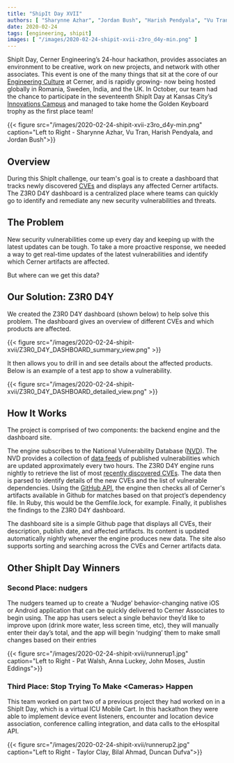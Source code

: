 ```yaml
---
title: "ShipIt Day XVII"
authors: [ "Sharynne Azhar", "Jordan Bush", "Harish Pendyala", "Vu Tran" ]
date: 2020-02-24
tags: [engineering, shipit]
images: [ "/images/2020-02-24-shipit-xvii-z3ro_d4y-min.png" ]
---
```


ShipIt Day, Cerner Engineering’s 24-hour hackathon, provides associates an environment to be creative, work on new projects, and network with other associates. This event is one of the many things that sit at the core of our [Engineering Culture](https://engineering.cerner.com/blog/devculture-team) at Cerner, and is rapidly growing- now being hosted globally in Romania, Sweden, India, and the UK. In October, our team had the chance to participate in the seventeenth ShipIt Day at Kansas City’s [Innovations Campus](https://engineering.cerner.com/blog/one-year-calling-innovations-home/) and managed to take home the Golden Keyboard trophy as the first place team!

 {{< figure src="/images/2020-02-24-shipit-xvii-z3ro_d4y-min.png" caption="Left to Right - Sharynne Azhar, Vu Tran, Harish Pendyala, and Jordan Bush">}}

## Overview

During this ShipIt challenge, our team's goal is to create a dashboard that tracks newly discovered [CVEs](https://cve.mitre.org/) and displays any affected Cerner artifacts. The Z3R0 D4Y dashboard is a centralized place where teams can quickly go to identify and remediate any new security vulnerabilities and threats.

## The Problem

New security vulnerabilities come up every day and keeping up with the latest updates can be tough. To take a more proactive response, we needed a way to get real-time updates of the latest vulnerabilities and identify which Cerner artifacts are affected.

But where can we get this data?

## Our Solution: Z3R0 D4Y

We created the Z3R0 D4Y dashboard (shown below) to help solve this problem. The dashboard gives an overview of different CVEs and which products are affected.

 {{< figure src="/images/2020-02-24-shipit-xvii/Z3R0_D4Y_DASHBOARD_summary_view.png" >}}

It then allows you to drill in and see details about the affected products. Below is an example of a test app to show a vulnerability.

 {{< figure src="/images/2020-02-24-shipit-xvii/Z3R0_D4Y_DASHBOARD_detailed_view.png" >}}

## How It Works

The project is comprised of two components: the backend engine and the dashboard site.

The engine subscribes to the National Vulnerability Database ([NVD](https://nvd.nist.gov/)). The NVD provides a collection of [data feeds](https://nvd.nist.gov/vuln/data-feeds#JSON_FEED) of published vulnerabilities which are updated approximately every two hours. The Z3R0 D4Y engine runs nightly to retrieve the list of most [recently discovered CVEs](https://nvd.nist.gov/vuln/data-feeds#JSON_FEED). The data then is parsed to identify details of the new CVEs and the list of vulnerable dependencies. Using the [GitHub API](https://developer.github.com/v3/),  the engine then checks all of Cerner's artifacts available in Github for matches based on that project’s dependency file. In Ruby, this would be the Gemfile.lock, for example. Finally, it publishes the findings to the Z3R0 D4Y dashboard.

The dashboard site is a simple Github page that displays all CVEs, their description, publish date, and affected artifacts. Its content is updated automatically nightly whenever the engine produces new data. The site also supports sorting and searching across the CVEs and Cerner artifacts data.

## Other ShipIt Day Winners

### Second Place: nudgers

The nudgers teamed up to create a ‘Nudge’ behavior-changing native iOS or Android application that can be quickly delivered to Cerner Associates to begin using. The app has users select a single behavior they’d like to improve upon (drink more water, less screen time, etc), they will manually enter their day’s total, and the app will begin ‘nudging’ them to make small changes based on their entries

{{< figure src="/images/2020-02-24-shipit-xvii/runnerup1.jpg" caption="Left to Right - Pat Walsh, Anna Luckey, John Moses, Justin Eddings">}}


### Third Place: Stop Trying To Make &lt;Cameras&gt; Happen

This team worked on part two of a previous project they had worked on in a ShipIt Day, which is a virtual ICU Mobile Cart. In this hackathon they were able to implement device event listeners, encounter and location device association, conference calling integration, and data calls to the eHospital API.

{{< figure src="/images/2020-02-24-shipit-xvii/runnerup2.jpg" caption="Left to Right - Taylor Clay, Bilal Ahmad, Duncan Dufva">}}
